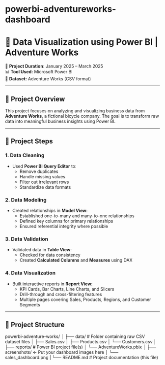 # powerbi-adventureworks-dashboard

# 🚀 Data Visualization using Power BI | Adventure Works

📅 **Project Duration:** January 2025 – March 2025  
📊 **Tool Used:** Microsoft Power BI  
📁 **Dataset:** Adventure Works (CSV format)

---

## 📌 Project Overview

This project focuses on analyzing and visualizing business data from **Adventure Works**, a fictional bicycle company. The goal is to transform raw data into meaningful business insights using Power BI.

---

## 🔧 Project Steps

### 1. Data Cleaning
- Used **Power BI Query Editor** to:
  - Remove duplicates
  - Handle missing values
  - Filter out irrelevant rows
  - Standardize data formats

### 2. Data Modeling
- Created relationships in **Model View**:
  - Established one-to-many and many-to-one relationships
  - Defined key columns for primary relationships
  - Ensured referential integrity where possible

### 3. Data Validation
- Validated data in **Table View**:
  - Checked for data consistency
  - Created **Calculated Columns** and **Measures** using DAX

### 4. Data Visualization
- Built interactive reports in **Report View**:
  - KPI Cards, Bar Charts, Line Charts, and Slicers
  - Drill-through and cross-filtering features
  - Multiple pages covering Sales, Products, Regions, and Customer Segments

---

## 📂 Project Structure
powerbi-adventure-works/
│
├── data/                         # Folder containing raw CSV dataset files
│   ├── Sales.csv
│   ├── Products.csv
│   └── Customers.csv
│
├── reports/                      # Power BI project file(s)
│   └── AdventureWorks.pbix
│
├── screenshots/           ← Put your dashboard images here
│   └── sales_dashboard.png
|
└── README.md                     # Project documentation (this file)
